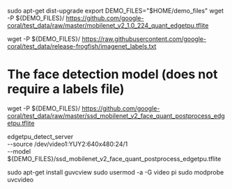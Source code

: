 sudo apt-get dist-upgrade
export DEMO_FILES="$HOME/demo_files"
wget -P ${DEMO_FILES}/ https://github.com/google-coral/test_data/raw/master/mobilenet_v2_1.0_224_quant_edgetpu.tflite

wget -P ${DEMO_FILES}/ https://raw.githubusercontent.com/google-coral/test_data/release-frogfish/imagenet_labels.txt

# The face detection model (does not require a labels file)
wget -P ${DEMO_FILES}/ https://github.com/google-coral/test_data/raw/master/ssd_mobilenet_v2_face_quant_postprocess_edgetpu.tflite

edgetpu_detect_server \
--source /dev/video1:YUY2:640x480:24/1  \
--model ${DEMO_FILES}/ssd_mobilenet_v2_face_quant_postprocess_edgetpu.tflite

sudo apt-get install guvcview
sudo usermod -a -G video pi
sudo modprobe uvcvideo
